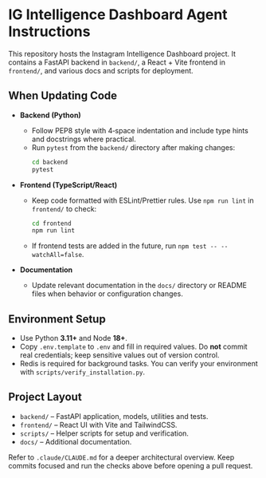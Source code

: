 # IG Intelligence Dashboard Agent Instructions

This repository hosts the Instagram Intelligence Dashboard project. It contains a FastAPI backend in `backend/`, a React + Vite frontend in `frontend/`, and various docs and scripts for deployment.

## When Updating Code

- **Backend (Python)**
  - Follow PEP8 style with 4‑space indentation and include type hints and docstrings where practical.
  - Run `pytest` from the `backend/` directory after making changes:
    ```bash
    cd backend
    pytest
    ```

- **Frontend (TypeScript/React)**
  - Keep code formatted with ESLint/Prettier rules. Use `npm run lint` in `frontend/` to check:
    ```bash
    cd frontend
    npm run lint
    ```
  - If frontend tests are added in the future, run `npm test -- --watchAll=false`.

- **Documentation**
  - Update relevant documentation in the `docs/` directory or README files when behavior or configuration changes.

## Environment Setup

- Use Python **3.11+** and Node **18+**.
- Copy `.env.template` to `.env` and fill in required values. Do **not** commit real credentials; keep sensitive values out of version control.
- Redis is required for background tasks. You can verify your environment with `scripts/verify_installation.py`.

## Project Layout

- `backend/` – FastAPI application, models, utilities and tests.
- `frontend/` – React UI with Vite and TailwindCSS.
- `scripts/` – Helper scripts for setup and verification.
- `docs/` – Additional documentation.

Refer to `.claude/CLAUDE.md` for a deeper architectural overview. Keep commits focused and run the checks above before opening a pull request.
